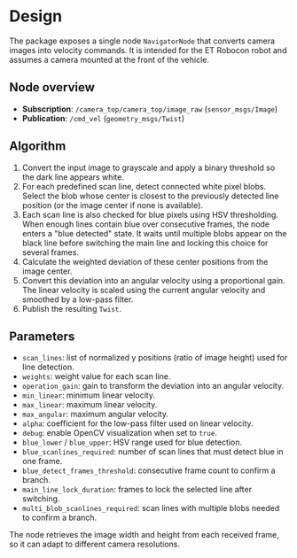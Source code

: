 # Design

The package exposes a single node `NavigatorNode` that converts camera images into velocity commands. It is intended for the ET Robocon robot and assumes a camera mounted at the front of the vehicle.

## Node overview
- **Subscription**: `/camera_top/camera_top/image_raw` (`sensor_msgs/Image`)
- **Publication**: `/cmd_vel` (`geometry_msgs/Twist`)

## Algorithm
1. Convert the input image to grayscale and apply a binary threshold so the dark line appears white.
2. For each predefined scan line, detect connected white pixel blobs.
   Select the blob whose center is closest to the previously detected line
   position (or the image center if none is available).
3. Each scan line is also checked for blue pixels using HSV thresholding.
   When enough lines contain blue over consecutive frames, the node enters a
   "blue detected" state.
   It waits until multiple blobs appear on the black line before switching the
   main line and locking this choice for several frames.
4. Calculate the weighted deviation of these center positions from the image center.
5. Convert this deviation into an angular velocity using a proportional gain.
   The linear velocity is scaled using the current angular velocity and
   smoothed by a low-pass filter.
6. Publish the resulting `Twist`.

## Parameters
- `scan_lines`: list of normalized y positions (ratio of image height) used for line detection.
- `weights`: weight value for each scan line.
- `operation_gain`: gain to transform the deviation into an angular velocity.
- `min_linear`: minimum linear velocity.
- `max_linear`: maximum linear velocity.
- `max_angular`: maximum angular velocity.
- `alpha`: coefficient for the low-pass filter used on linear velocity.
- `debug`: enable OpenCV visualization when set to `true`.
- `blue_lower` / `blue_upper`: HSV range used for blue detection.
- `blue_scanlines_required`: number of scan lines that must detect blue in one frame.
- `blue_detect_frames_threshold`: consecutive frame count to confirm a branch.
- `main_line_lock_duration`: frames to lock the selected line after switching.
- `multi_blob_scanlines_required`: scan lines with multiple blobs needed to
  confirm a branch.

The node retrieves the image width and height from each received frame, so it can adapt to different camera resolutions.

